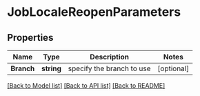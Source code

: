 # JobLocaleReopenParameters

## Properties

Name | Type | Description | Notes
------------ | ------------- | ------------- | -------------
**Branch** | **string** | specify the branch to use | [optional] 

[[Back to Model list]](../README.md#documentation-for-models) [[Back to API list]](../README.md#documentation-for-api-endpoints) [[Back to README]](../README.md)


